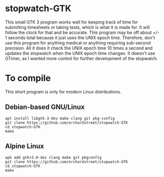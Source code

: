 # stopwatch-GTK

This small GTK 3 program works well for keeping track of time for submitting timesheets or taking tests, which is what it is made for.  It will follow the clock for that and be accurate.  This program may be off about +/- 1 seconds total because it just uses the UNIX epoch time.  Therefore, don't use this program for anything medical or anything requiring sub-second precision. All it does it check the UNIX epoch time 10 times a second and updates the stopwatch when the UNIX epoch time changes.  It doesn't use GTimer, as I wanted more control for further development of the stopwatch.

# To compile
This short program is only for modern Linux distributions.
## Debian-based GNU/Linux
```
apt install libgtk-3-dev make clang git pkg-config
git clone https://github.com/orchardstreet/stopwatch-GTK
cd stopwatch-GTK
make
```
## Alpine Linux
```
apk add gtk+3.0-dev clang make git pkgconfig
git clone https://github.com/orchardstreet/stopwatch-GTK
cd stopwatch-GTK
make
```
